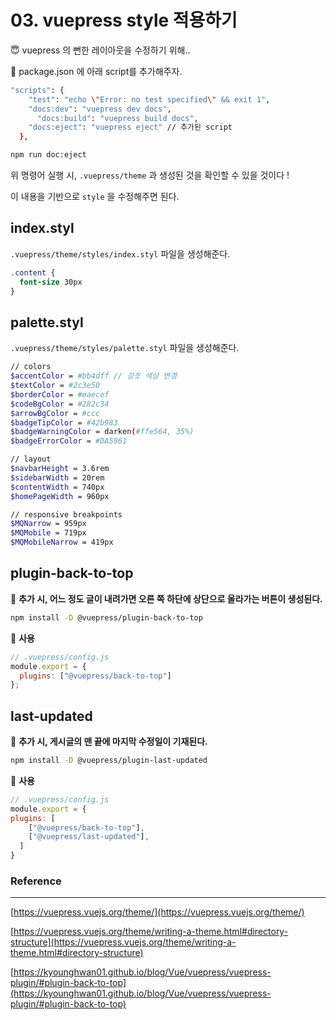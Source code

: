 # 03. vuepress style 적용하기

😇 vuepress 의 뻔한 레이아웃을 수정하기 위해..

📌 package.json 에 아래 script를  추가해주자.

```bash
"scripts": {
    "test": "echo \"Error: no test specified\" && exit 1",
    "docs:dev": "vuepress dev docs",
	  "docs:build": "vuepress build docs",
    "docs:eject": "vuepress eject" // 추가된 script
  },
```

```bash
npm run doc:eject
```

위 명령어 실행 시, `.vuepress/theme` 과 생성된 것을 확인할 수 있을 것이다 !

이 내용을 기반으로 `style` 을 수정해주면 된다.

## index.styl


`.vuepress/theme/styles/index.styl` 파일을 생성해준다.

```css
.content {
  font-size 30px
}
```

## palette.styl

`.vuepress/theme/styles/palette.styl` 파일을 생성해준다.

```bash
// colors
$accentColor = #bb4dff // 강조 색상 변경
$textColor = #2c3e50
$borderColor = #eaecef
$codeBgColor = #282c34
$arrowBgColor = #ccc
$badgeTipColor = #42b983
$badgeWarningColor = darken(#ffe564, 35%)
$badgeErrorColor = #DA5961

// layout
$navbarHeight = 3.6rem
$sidebarWidth = 20rem
$contentWidth = 740px
$homePageWidth = 960px

// responsive breakpoints
$MQNarrow = 959px
$MQMobile = 719px
$MQMobileNarrow = 419px
```
## plugin-back-to-top

📌 **추가 시, 어느 정도 글이 내려가면 오른 쪽 하단에 상단으로 올라가는 버튼이 생성된다.**

```bash
npm install -D @vuepress/plugin-back-to-top
```

📌 **사용**

```jsx
// .vuepress/config.js
module.export = {
  plugins: ["@vuepress/back-to-top"]
};
```

## last-updated

📌 **추가 시, 게시글의 맨 끝에 마지막 수정일이 기재된다.**

```bash
npm install -D @vuepress/plugin-last-updated
```

📌 **사용**

```jsx
// .vuepress/config.js
module.export = {
plugins: [
    ["@vuepress/back-to-top"],
    ["@vuepress/last-updated"],
  ]
}
```

### Reference

---

[https://vuepress.vuejs.org/theme/](https://vuepress.vuejs.org/theme/)

[https://vuepress.vuejs.org/theme/writing-a-theme.html#directory-structure](https://vuepress.vuejs.org/theme/writing-a-theme.html#directory-structure)

[https://kyounghwan01.github.io/blog/Vue/vuepress/vuepress-plugin/#plugin-back-to-top](https://kyounghwan01.github.io/blog/Vue/vuepress/vuepress-plugin/#plugin-back-to-top)

